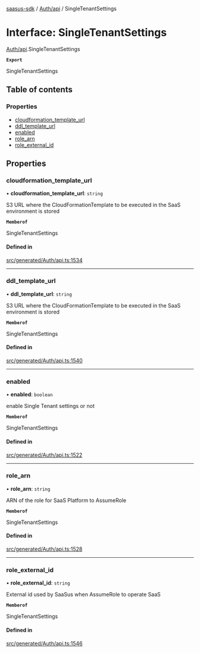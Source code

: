 [saasus-sdk](../README.md) / [Auth/api](../modules/Auth_api.md) / SingleTenantSettings

# Interface: SingleTenantSettings

[Auth/api](../modules/Auth_api.md).SingleTenantSettings

**`Export`**

SingleTenantSettings

## Table of contents

### Properties

- [cloudformation\_template\_url](Auth_api.SingleTenantSettings.md#cloudformation_template_url)
- [ddl\_template\_url](Auth_api.SingleTenantSettings.md#ddl_template_url)
- [enabled](Auth_api.SingleTenantSettings.md#enabled)
- [role\_arn](Auth_api.SingleTenantSettings.md#role_arn)
- [role\_external\_id](Auth_api.SingleTenantSettings.md#role_external_id)

## Properties

### cloudformation\_template\_url

• **cloudformation\_template\_url**: `string`

S3 URL where the CloudFormationTemplate to be executed in the SaaS environment is stored

**`Memberof`**

SingleTenantSettings

#### Defined in

[src/generated/Auth/api.ts:1534](https://github.com/saasus-platform/saasus-sdk-javascript/blob/09ef427/src/generated/Auth/api.ts#L1534)

___

### ddl\_template\_url

• **ddl\_template\_url**: `string`

S3 URL where the CloudFormationTemplate to be executed in the SaaS environment is stored

**`Memberof`**

SingleTenantSettings

#### Defined in

[src/generated/Auth/api.ts:1540](https://github.com/saasus-platform/saasus-sdk-javascript/blob/09ef427/src/generated/Auth/api.ts#L1540)

___

### enabled

• **enabled**: `boolean`

enable Single Tenant settings or not

**`Memberof`**

SingleTenantSettings

#### Defined in

[src/generated/Auth/api.ts:1522](https://github.com/saasus-platform/saasus-sdk-javascript/blob/09ef427/src/generated/Auth/api.ts#L1522)

___

### role\_arn

• **role\_arn**: `string`

ARN of the role for SaaS Platform to AssumeRole

**`Memberof`**

SingleTenantSettings

#### Defined in

[src/generated/Auth/api.ts:1528](https://github.com/saasus-platform/saasus-sdk-javascript/blob/09ef427/src/generated/Auth/api.ts#L1528)

___

### role\_external\_id

• **role\_external\_id**: `string`

External id used by SaaSus when AssumeRole to operate SaaS

**`Memberof`**

SingleTenantSettings

#### Defined in

[src/generated/Auth/api.ts:1546](https://github.com/saasus-platform/saasus-sdk-javascript/blob/09ef427/src/generated/Auth/api.ts#L1546)
